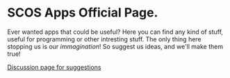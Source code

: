 # SCOS Apps Official Page.

Ever wanted apps that could be useful? Here you can find any kind of stuff, useful for programming or other intresting stuff.
The only thing here stopping us is our *immagination*! So suggest us ideas, and we'll make them true!

[Discussion page for suggestions](https://github.com/orgs/SCOS-Apps/discussions)
